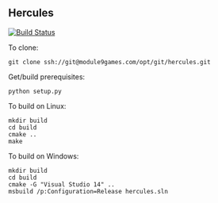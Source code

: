 Hercules
--------

[![Build Status](https://travis-ci.org/jarrettchisholm/hercules.png)](https://travis-ci.org/jarrettchisholm/hercules)

To clone:

    git clone ssh://git@module9games.com/opt/git/hercules.git

Get/build prerequisites:

    python setup.py

To build on Linux:

    mkdir build
    cd build
    cmake ..
    make

To build on Windows:

    mkdir build
    cd build
    cmake -G "Visual Studio 14" ..
    msbuild /p:Configuration=Release hercules.sln

